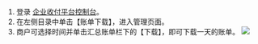 1. 登录 [企业收付平台控制台]()。
2. 在左侧目录中单击【账单下载】，进入管理页面。
3. 商户可选择时间并单击汇总账单栏下的【下载】，即可下载一天的账单。
![](https://main.qcloudimg.com/raw/45dac5388bdfe144dac97428bda51be1.png)
